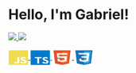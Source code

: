 # Hello, I'm Gabriel!

  <div>
  <a href="https://github.com/Gabriel151324">
<img height="180cm" src="https://github-readme-stats.vercel.app/api/?username=Gabriel151324&show_icons=true&theme=dracula&include_all_commits=true&count_private=true"/>

<img height="180cm" src="https://github-readme-stats.vercel.app/api/top-langs/?username=Gabriel151324&layout=compact&langs_count=16&theme=dracula"/>

<div style="display: inline_block"><br>
  <img align="center" alt="Js" height="30" width="40" src="https://raw.githubusercontent.com/devicons/devicon/master/icons/javascript/javascript-plain.svg">
  <img align="center" alt="Ts" height="30" width="40" src="https://raw.githubusercontent.com/devicons/devicon/master/icons/typescript/typescript-plain.svg">
  <img align="center" alt="HTML" height="30" width="40" src="https://raw.githubusercontent.com/devicons/devicon/master/icons/html5/html5-original.svg">
  <img align="center" alt="CSS" height="30" width="40" src="https://raw.githubusercontent.com/devicons/devicon/master/icons/css3/css3-original.svg">
</div>
